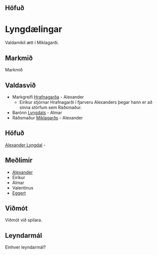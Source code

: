 
## Höfuð

# Lyngdælingar
Valdamikil ætt í Miklagarði.

## Markmið
Markmið

## Valdasvið
- Markgreifi [Hrafnagarða](/world/locations/hrafnagardur.md) - Alexander
  - Eiríkur stjórnar Hrafnagarði í fjarveru Alexanders þegar hann er að sinna
    störfum sem Ráðsmaður.
- Barónn [Lyngdals](/world/locations/lyngdalur.md) - Almar
- Ráðsmaður [Miklagarðs](/world/locations/mikligardur.md) - Alexander

## Höfuð
[Alexander Lyngdal](/npcs/alexander.md) - 

## Meðlimir
- [Alexander](/npcs/alexander.md)
- Eiríkur
- Almar
- Valentínus
- [Eggert](/npcs/eggert.md)

## Viðmót
Viðmót við spilara.

## Leyndarmál
Einhver leyndarmál?
